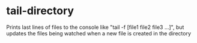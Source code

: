 # tail-directory
Prints last lines of files to the console like "tail -f [file1 file2 file3 ...]", but updates the files being watched when a new file is created in the directory
